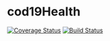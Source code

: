 # cod19Health
[![Coverage Status](https://coveralls.io/repos/github/jmajurel/cod19Health/badge.svg?branch=develop)](https://coveralls.io/github/jmajurel/cod19Health?branch=develop) [![Build Status](https://travis-ci.org/jmajurel/cod19Health.svg?branch=develop)](https://travis-ci.org/jmajurel/cod19Health)

